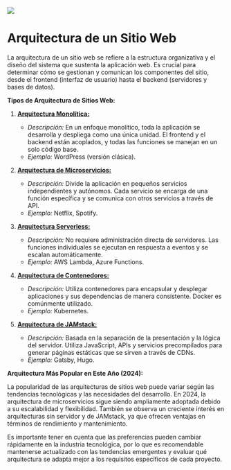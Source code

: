 ![](.Images/arq_web.jpg)

# Arquitectura de un Sitio Web

La arquitectura de un sitio web se refiere a la estructura organizativa y el diseño del sistema que sustenta la aplicación web. Es crucial para determinar cómo se gestionan y comunican los componentes del sitio, desde el frontend (interfaz de usuario) hasta el backend (servidores y bases de datos).

**Tipos de Arquitectura de Sitios Web:**

1. [**Arquitectura Monolítica:**](https://aws.amazon.com/es/compare/the-difference-between-monolithic-and-microservices-architecture/#:~:text=Una%20arquitectura%20monol%C3%ADtica%20es%20un,de%20datos%20dentro%20del%20sistema.)
   - *Descripción:* En un enfoque monolítico, toda la aplicación se desarrolla y despliega como una única unidad. El frontend y el backend están acoplados, y todas las funciones se manejan en un solo código base.
   - *Ejemplo:* WordPress (versión clásica).

2. [**Arquitectura de Microservicios:**](https://learn.microsoft.com/es-es/azure/architecture/guide/architecture-styles/microservices)
   - *Descripción:* Divide la aplicación en pequeños servicios independientes y autónomos. Cada servicio se encarga de una función específica y se comunica con otros servicios a través de API.
   - *Ejemplo:* Netflix, Spotify.

3. [**Arquitectura Serverless:**](https://aws.amazon.com/es/lambda/serverless-architectures-learn-more/)
   - *Descripción:* No requiere administración directa de servidores. Las funciones individuales se ejecutan en respuesta a eventos y se escalan automáticamente.
   - *Ejemplo:* AWS Lambda, Azure Functions.

4. [**Arquitectura de Contenedores:**](https://cloud.google.com/learn/what-are-containers?hl=es)
   - *Descripción:* Utiliza contenedores para encapsular y desplegar aplicaciones y sus dependencias de manera consistente. Docker es comúnmente utilizado.
   - *Ejemplo:* Kubernetes.

5. [**Arquitectura de JAMstack:**](https://www.cloudflare.com/es-es/learning/performance/what-is-jamstack/)
   - *Descripción:* Basada en la separación de la presentación y la lógica del servidor. Utiliza JavaScript, APIs y servicios precompilados para generar páginas estáticas que se sirven a través de CDNs.
   - *Ejemplo:* Gatsby, Hugo.

**Arquitectura Más Popular en Este Año (2024):**

La popularidad de las arquitecturas de sitios web puede variar según las tendencias tecnológicas y las necesidades del desarrollo. En 2024, la arquitectura de microservicios sigue siendo ampliamente adoptada debido a su escalabilidad y flexibilidad. También se observa un creciente interés en arquitecturas sin servidor y de JAMstack, ya que ofrecen ventajas en términos de rendimiento y mantenimiento.

Es importante tener en cuenta que las preferencias pueden cambiar rápidamente en la industria tecnológica, por lo que es recomendable mantenerse actualizado con las tendencias emergentes y evaluar qué arquitectura se adapta mejor a los requisitos específicos de cada proyecto.
